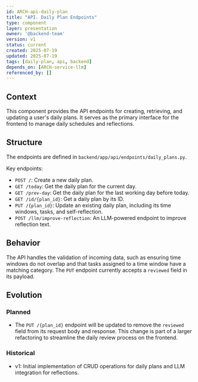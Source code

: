 ```yaml
---
id: ARCH-api-daily-plan
title: "API. Daily Plan Endpoints"
type: component
layer: presentation
owner: '@backend-team'
version: v1
status: current
created: 2025-07-19
updated: 2025-07-19
tags: [daily-plan, api, backend]
depends_on: [ARCH-service-llm]
referenced_by: []
---
```

## Context
This component provides the API endpoints for creating, retrieving, and updating a user's daily plans. It serves as the primary interface for the frontend to manage daily schedules and reflections.

## Structure
The endpoints are defined in `backend/app/api/endpoints/daily_plans.py`.

Key endpoints:
- `POST /`: Create a new daily plan.
- `GET /today`: Get the daily plan for the current day.
- `GET /prev-day`: Get the daily plan for the last working day before today.
- `GET /id/{plan_id}`: Get a daily plan by its ID.
- `PUT /{plan_id}`: Update an existing daily plan, including its time windows, tasks, and self-reflection.
- `POST /llm/improve-reflection`: An LLM-powered endpoint to improve reflection text.

## Behavior
The API handles the validation of incoming data, such as ensuring time windows do not overlap and that tasks assigned to a time window have a matching category. The `PUT` endpoint currently accepts a `reviewed` field in its payload.

## Evolution
### Planned
- The `PUT /{plan_id}` endpoint will be updated to remove the `reviewed` field from its request body and response. This change is part of a larger refactoring to streamline the daily review process on the frontend.

### Historical
- v1: Initial implementation of CRUD operations for daily plans and LLM integration for reflections.
